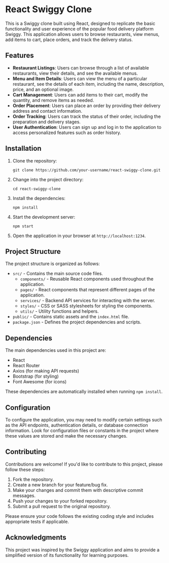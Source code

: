 # React Swiggy Clone

This is a Swiggy clone built using React, designed to replicate the basic functionality and user experience of the popular food delivery platform Swiggy. This application allows users to browse restaurants, view menus, add items to cart, place orders, and track the delivery status.

## Features

- **Restaurant Listings**: Users can browse through a list of available restaurants, view their details, and see the available menus.
- **Menu and Item Details**: Users can view the menu of a particular restaurant, see the details of each item, including the name, description, price, and an optional image.
- **Cart Management**: Users can add items to their cart, modify the quantity, and remove items as needed.
- **Order Placement**: Users can place an order by providing their delivery address and contact information.
- **Order Tracking**: Users can track the status of their order, including the preparation and delivery stages.
- **User Authentication**: Users can sign up and log in to the application to access personalized features such as order history.

## Installation

1. Clone the repository:
   ```
   git clone https://github.com/your-username/react-swiggy-clone.git
   ```

2. Change into the project directory:
   ```
   cd react-swiggy-clone
   ```

3. Install the dependencies:
   ```
   npm install
   ```

4. Start the development server:
   ```
   npm start
   ```

5. Open the application in your browser at `http://localhost:1234`.

## Project Structure

The project structure is organized as follows:

- `src/` - Contains the main source code files.
  - `components/` - Reusable React components used throughout the application.
  - `pages/` - React components that represent different pages of the application.
  - `services/` - Backend API services for interacting with the server.
  - `styles/` - CSS or SASS stylesheets for styling the components.
  - `utils/` - Utility functions and helpers.
- `public/` - Contains static assets and the `index.html` file.
- `package.json` - Defines the project dependencies and scripts.

## Dependencies

The main dependencies used in this project are:

- React
- React Router
- Axios (for making API requests)
- Bootstrap (for styling)
- Font Awesome (for icons)

These dependencies are automatically installed when running `npm install`.

## Configuration

To configure the application, you may need to modify certain settings such as the API endpoints, authentication details, or database connection information. Look for configuration files or constants in the project where these values are stored and make the necessary changes.

## Contributing

Contributions are welcome! If you'd like to contribute to this project, please follow these steps:

1. Fork the repository.
2. Create a new branch for your feature/bug fix.
3. Make your changes and commit them with descriptive commit messages.
4. Push your changes to your forked repository.
5. Submit a pull request to the original repository.

Please ensure your code follows the existing coding style and includes appropriate tests if applicable.

## Acknowledgments

This project was inspired by the Swiggy application and aims to provide a simplified version of its functionality for learning purposes.
